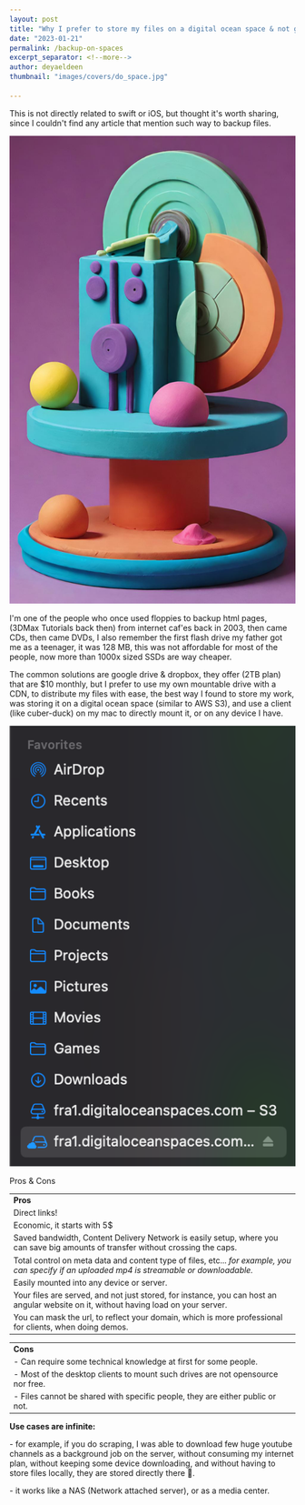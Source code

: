 ```yaml
---
layout: post
title: "Why I prefer to store my files on a digital ocean space & not google drive or dropbox."
date: "2023-01-21"
permalink: /backup-on-spaces
excerpt_separator: <!--more-->
author: deyaeldeen
thumbnail: "images/covers/do_space.jpg"

---
```

This is not directly related to swift or iOS, but thought it's worth sharing, since I couldn't find any article that mention such way to backup files.  
<!--more-->
![](images/covers/do_space_full.jpg)

I'm one of the people who once used floppies to backup html pages, (3DMax Tutorials back then) from internet caf'es back in 2003, then came CDs, then came DVDs, I also remember the first flash drive my father got me as a teenager, it was 128 MB, this was not affordable for most of the people, now more than 1000x sized SSDs are way cheaper.  
  
The common solutions are google drive & dropbox, they offer (2TB plan) that are $10 monthly, but I prefer to use my own mountable drive with a CDN, to distribute my files with ease, the best way I found to store my work, was storing it on a digital ocean space (similar to AWS S3), and use a client (like cuber-duck) on my mac to directly mount it, or on any device I have.

![](images/image-2.png)

Pros & Cons

<table><tbody><tr><td><strong>Pros</strong></td></tr><tr><td>Direct links!</td></tr><tr><td>Economic, it starts with 5$</td></tr><tr><td>Saved bandwidth, Content Delivery Network is easily setup, where you can save big amounts of transfer without crossing the caps.</td></tr><tr><td>Total control on meta data and content type of files, etc... <em>for example, you can specify if an uploaded mp4 is streamable or downloadable.</em></td></tr><tr><td>Easily mounted into any device or server.</td></tr><tr><td>Your files are served, and not just stored, for instance, you can host an angular website on it, without having load on your server.</td></tr><tr><td>You can mask the url, to reflect your domain, which is more professional for clients, when doing demos.</td></tr></tbody></table>

<table><tbody><tr><td><strong>Cons</strong></td></tr><tr><td>- Can require some technical knowledge at first for some people.</td></tr><tr><td>- Most of the desktop clients to mount such drives are not opensource nor free.</td></tr><tr><td>- Files cannot be shared with specific people, they are either public or not.</td></tr></tbody></table>

**Use cases are infinite:**

\- for example, if you do scraping, I was able to download few huge youtube channels as a background job on the server, without consuming my internet plan, without keeping some device downloading, and without having to store files locally, they are stored directly there 🧐.

\- it works like a NAS (Network attached server), or as a media center.
